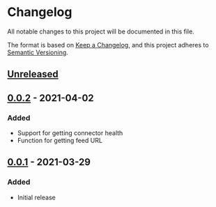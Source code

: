 # Changelog

All notable changes to this project will be documented in this file.

The format is based on [Keep a Changelog](https://keepachangelog.com/en/1.0.0/),
and this project adheres to [Semantic Versioning](https://semver.org/spec/v2.0.0.html).

## [Unreleased]

## [0.0.2] - 2021-04-02

### Added

- Support for getting connector health
- Function for getting feed URL

## [0.0.1] - 2021-03-29

### Added

- Initial release

[unreleased]: https://github.com/jmgilman/posh-proget/compare/v0.0.2...HEAD
[0.0.2]: https://github.com/jmgilman/posh-proget/compare/v0.0.2...v0.0.1
[0.0.1]: https://github.com/jmgilman/posh-proget/releases/tag/v0.0.1